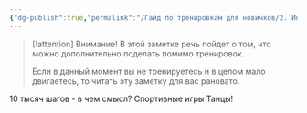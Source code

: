 ```yaml
---
{"dg-publish":true,"permalink":"/Гайд по тренировкам для новичков/2. Инструменты/4. Повседневная активность/"}
---
```




> [!attention] Внимание!
> В этой заметке речь пойдет о том, что можно дополнительно поделать помимо тренировок.
>  
> Если в данный момент вы не тренируетесь и в целом мало двигаетесь, то читать эту заметку для вас рановато. 

10 тысяч шагов - в чем смысл?
Спортивные игры
Танцы!

